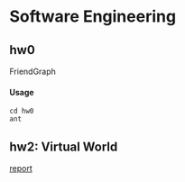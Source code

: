 # Software Engineering

## hw0
FriendGraph

#### Usage

```
cd hw0
ant
```


## hw2: Virtual World

[report](./hw2_report.pdf)